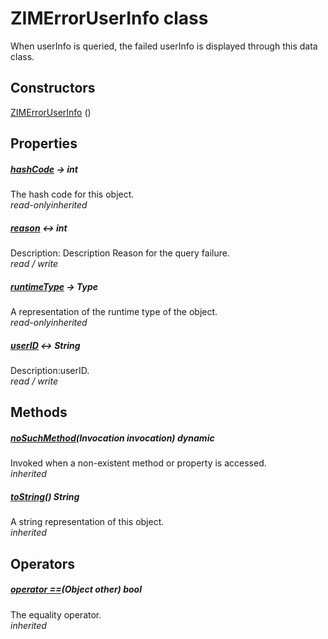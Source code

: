 


# ZIMErrorUserInfo class









<p>When userInfo is queried, the failed userInfo is displayed through this data class.</p>




## Constructors

[ZIMErrorUserInfo](../zego_uikit_prebuilt_live_audio_room/ZIMErrorUserInfo/ZIMErrorUserInfo.md) ()

   


## Properties

##### [hashCode](../zego_uikit_prebuilt_live_audio_room/ZIMErrorUserInfo/hashCode.md) &#8594; int



The hash code for this object.  
_<span class="feature">read-only</span><span class="feature">inherited</span>_



##### [reason](../zego_uikit_prebuilt_live_audio_room/ZIMErrorUserInfo/reason.md) &#8596; int



Description: Description Reason for the query failure.  
_<span class="feature">read / write</span>_



##### [runtimeType](../zego_uikit_prebuilt_live_audio_room/ZIMErrorUserInfo/runtimeType.md) &#8594; Type



A representation of the runtime type of the object.  
_<span class="feature">read-only</span><span class="feature">inherited</span>_



##### [userID](../zego_uikit_prebuilt_live_audio_room/ZIMErrorUserInfo/userID.md) &#8596; String



Description:userID.  
_<span class="feature">read / write</span>_





## Methods

##### [noSuchMethod](../zego_uikit_prebuilt_live_audio_room/ZIMErrorUserInfo/noSuchMethod.md)(Invocation invocation) dynamic



Invoked when a non-existent method or property is accessed.  
_<span class="feature">inherited</span>_



##### [toString](../zego_uikit_prebuilt_live_audio_room/ZIMErrorUserInfo/toString.md)() String



A string representation of this object.  
_<span class="feature">inherited</span>_





## Operators

##### [operator ==](../zego_uikit_prebuilt_live_audio_room/ZIMErrorUserInfo/operator_equals.md)(Object other) bool



The equality operator.  
_<span class="feature">inherited</span>_















